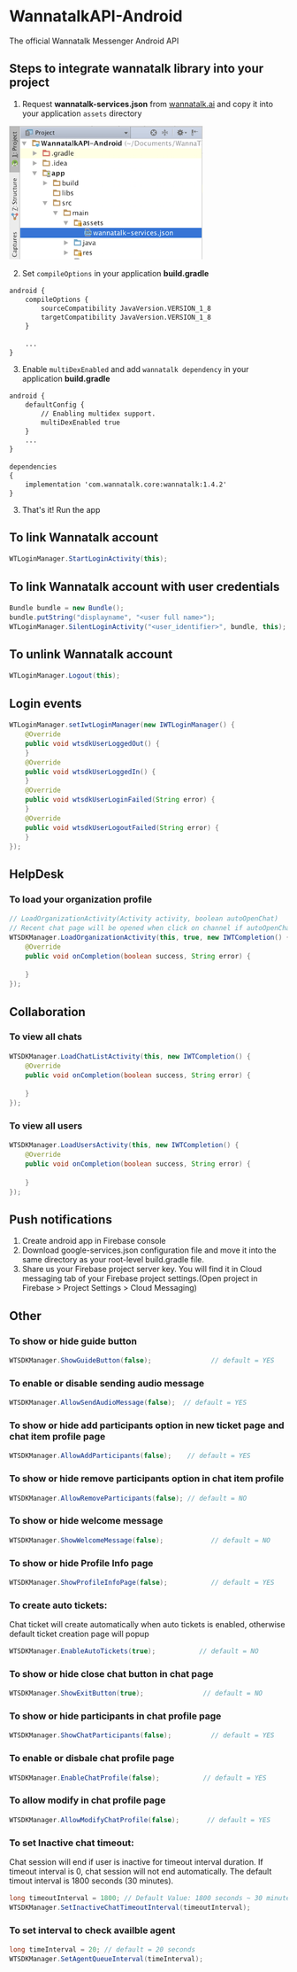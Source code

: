 # WannatalkAPI-Android
The official Wannatalk Messenger Android API

## Steps to integrate wannatalk library into your project
1. Request **wannatalk-services.json** from [wannatalk.ai](https://wannatalk.ai) and copy it into your application `assets` directory
<img src="Screenshots/Screenshot1.png" width="350">

2. Set `compileOptions` in your application **build.gradle**

```
android {
    compileOptions {
        sourceCompatibility JavaVersion.VERSION_1_8
        targetCompatibility JavaVersion.VERSION_1_8
    }

	...
}
```

3. Enable `multiDexEnabled` and add `wannatalk dependency` in your application **build.gradle**

```
android {
	defaultConfig {
	    // Enabling multidex support.
	    multiDexEnabled true
	}
	...
}

dependencies 
{
	implementation 'com.wannatalk.core:wannatalk:1.4.2'
}
```
3. That's it! Run the app

## To link Wannatalk account
```java
WTLoginManager.StartLoginActivity(this);
```

## To link Wannatalk account with user credentials
```java
Bundle bundle = new Bundle();
bundle.putString("displayname", "<user full name>");
WTLoginManager.SilentLoginActivity("<user_identifier>", bundle, this);
```    
## To unlink Wannatalk account
```java
WTLoginManager.Logout(this);
```    
## Login events
```java
WTLoginManager.setIwtLoginManager(new IWTLoginManager() {
	@Override
	public void wtsdkUserLoggedOut() {
	}
	@Override
	public void wtsdkUserLoggedIn() {
	}
	@Override
	public void wtsdkUserLoginFailed(String error) {
	}
	@Override
	public void wtsdkUserLogoutFailed(String error) {
	}
});
```

## HelpDesk
### To load your organization profile
```java
// LoadOrganizationActivity(Activity activity, boolean autoOpenChat)
// Recent chat page will be opened when click on channel if autoOpenChat is true, otherwise chat list page will be opened.
WTSDKManager.LoadOrganizationActivity(this, true, new IWTCompletion() {
	@Override
	public void onCompletion(boolean success, String error) {
	
	}
});
```    
## Collaboration
### To view all chats
```java
WTSDKManager.LoadChatListActivity(this, new IWTCompletion() {
	@Override
	public void onCompletion(boolean success, String error) {
	
	}
});
```    
### To view all users
```java
WTSDKManager.LoadUsersActivity(this, new IWTCompletion() {
	@Override
	public void onCompletion(boolean success, String error) {
	
	}
});
```
## Push notifications
1. Create android app in Firebase console
2. Download google-services.json configuration file and move it into the same directory as your root-level build.gradle file. 
3. Share us your Firebase project server key. You will find it in Cloud messaging tab of your Firebase project settings.(Open project in Firebase > Project Settings > Cloud Messaging)

## Other
### To show or hide guide button
```java
WTSDKManager.ShowGuideButton(false);               // default = YES
```

### To enable or disable sending audio message
```java
WTSDKManager.AllowSendAudioMessage(false);  // default = YES
```
### To show or hide add participants option in new ticket page and chat item profile page
```java
WTSDKManager.AllowAddParticipants(false);    // default = YES
```
### To show or hide remove participants option in chat item profile
```java
WTSDKManager.AllowRemoveParticipants(false); // default = NO
```
### To show or hide welcome message
```java
WTSDKManager.ShowWelcomeMessage(false);            // default = NO
```
### To show or hide Profile Info page
```java
WTSDKManager.ShowProfileInfoPage(false);           // default = YES
```
### To create auto tickets: 
Chat ticket will create automatically when auto tickets is enabled, otherwise default ticket creation page will popup
```java
WTSDKManager.EnableAutoTickets(true);           // default = NO
```
### To show or hide close chat button in chat page
```java
WTSDKManager.ShowExitButton(true);               // default = NO
```
### To show or hide participants in chat profile page
```java
WTSDKManager.ShowChatParticipants(false);          // default = YES
```
### To enable or disbale chat profile page
```java
WTSDKManager.EnableChatProfile(false);           // default = YES
```
### To allow modify in chat profile page
```java
WTSDKManager.AllowModifyChatProfile(false);       // default = YES
```
### To set Inactive chat timeout:  
Chat session will end if user is inactive for timeout interval duration. If timeout interval is 0, chat session will not end automatically. The default timout interval is 1800 seconds (30 minutes).
```java
long timeoutInterval = 1800; // Default Value: 1800 seconds ~ 30 minutes
WTSDKManager.SetInactiveChatTimeoutInterval(timeoutInterval);
```
### To set interval to check availble agent
```java
long timeInterval = 20; // default = 20 seconds
WTSDKManager.SetAgentQueueInterval(timeInterval);  
```

